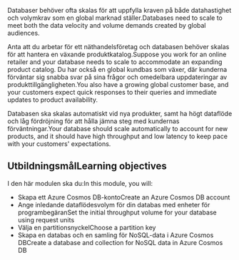 <span data-ttu-id="48e4c-101">Databaser behöver ofta skalas för att uppfylla kraven på både datahastighet och volymkrav som en global marknad ställer.</span><span class="sxs-lookup"><span data-stu-id="48e4c-101">Databases need to scale to meet both the data velocity and volume demands created by global audiences.</span></span>

<span data-ttu-id="48e4c-102">Anta att du arbetar för ett näthandelsföretag och databasen behöver skalas för att hantera en växande produktkatalog.</span><span class="sxs-lookup"><span data-stu-id="48e4c-102">Suppose you work for an online retailer and your database needs to scale to accommodate an expanding product catalog.</span></span> <span data-ttu-id="48e4c-103">Du har också en global kundbas som växer, där kunderna förväntar sig snabba svar på sina frågor och omedelbara uppdateringar av produkttillgängligheten.</span><span class="sxs-lookup"><span data-stu-id="48e4c-103">You also have a growing global customer base, and your customers expect quick responses to their queries and immediate updates to product availability.</span></span>

<span data-ttu-id="48e4c-104">Databasen ska skalas automatiskt vid nya produkter, samt ha högt dataflöde och låg fördröjning för att hålla jämna steg med kundernas förväntningar.</span><span class="sxs-lookup"><span data-stu-id="48e4c-104">Your database should scale automatically to account for new products, and it should have high throughput and low latency to keep pace with your customers' expectations.</span></span>

## <a name="learning-objectives"></a><span data-ttu-id="48e4c-105">Utbildningsmål</span><span class="sxs-lookup"><span data-stu-id="48e4c-105">Learning objectives</span></span>

<span data-ttu-id="48e4c-106">I den här modulen ska du:</span><span class="sxs-lookup"><span data-stu-id="48e4c-106">In this module, you will:</span></span>

- <span data-ttu-id="48e4c-107">Skapa ett Azure Cosmos DB-konto</span><span class="sxs-lookup"><span data-stu-id="48e4c-107">Create an Azure Cosmos DB account</span></span>
- <span data-ttu-id="48e4c-108">Ange inledande dataflödesvolym för din databas med enheter för programbegäran</span><span class="sxs-lookup"><span data-stu-id="48e4c-108">Set the initial throughput volume for your database using request units</span></span>
- <span data-ttu-id="48e4c-109">Välja en partitionsnyckel</span><span class="sxs-lookup"><span data-stu-id="48e4c-109">Choose a partition key</span></span>
- <span data-ttu-id="48e4c-110">Skapa en databas och en samling för NoSQL-data i Azure Cosmos DB</span><span class="sxs-lookup"><span data-stu-id="48e4c-110">Create a database and collection for NoSQL data in Azure Cosmos DB</span></span>